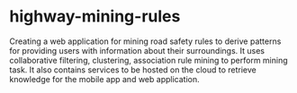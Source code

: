 # highway-mining-rules
Creating a web application for mining road safety rules to derive patterns for providing users with information about their surroundings. It uses collaborative filtering, clustering, association rule mining to perform mining task. It also contains services to be hosted on the cloud to retrieve knowledge for the mobile app and web application.
